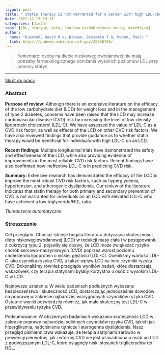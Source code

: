 ```yaml
---
layout: post
title: " Statin therapy is not warranted for a person with high LDL-cholesterol on a low-carbohydrate diet "
date: 2022-12-13 23:13
categories: [dieta]
tags: [LDL, statyny, keto, choroba niedokrwienna serca, miażdżyca]
author:
  name: "Diamond, David M.a; Bikman, Benjamin T.b; Mason, Paulc "
  link: https://pubmed.ncbi.nlm.nih.gov/35938780/
---
```


> Komentarz: osoby na diecie nieskowęglowodanowej nie mają potrzeby farmakologicznego obniżania wysokich poziomów LDL przy pomocy statyn
> 
<hr>

[Skrót do pracy](https://pubmed.ncbi.nlm.nih.gov/35938780/) 

### Abstract
**Purpose of review:** Although there is an extensive literature on the efficacy of the low carbohydrate diet (LCD) for weight loss and in the management of type 2 diabetes, concerns have been raised that the LCD may increase cardiovascular disease (CVD) risk by increasing the level of low-density lipoprotein cholesterol (LDL-C). We have assessed the value of LDL-C as a CVD risk factor, as well as effects of the LCD on other CVD risk factors. We have also reviewed findings that provide guidance as to whether statin therapy would be beneficial for individuals with high LDL-C on an LCD.

**Recent findings:** Multiple longitudinal trials have demonstrated the safety and effectiveness of the LCD, while also providing evidence of improvements in the most reliable CVD risk factors. Recent findings have also confirmed how ineffective LDL-C is in predicting CVD risk.

**Summary:** Extensive research has demonstrated the efficacy of the LCD to improve the most robust CVD risk factors, such as hyperglycemia, hypertension, and atherogenic dyslipidemia. Our review of the literature indicates that statin therapy for both primary and secondary prevention of CVD is not warranted for individuals on an LCD with elevated LDL-C who have achieved a low triglyceride/HDL ratio.

*Tłumaczenie automatyczne*

### Streszczenie
Cel przeglądu: Chociaż istnieje bogata literatura dotycząca skuteczności diety niskowęglowodanowej (LCD) w redukcji masy ciała i w postępowaniu z cukrzycą typu 2, pojawiły się obawy, że LCD może zwiększać ryzyko chorób sercowo-naczyniowych (CVD) poprzez wzrost poziomu cholesterolu lipoprotein o niskiej gęstości (LDL-C). Oceniliśmy wartość LDL-C jako czynnika ryzyka CVD, a także wpływ LCD na inne czynniki ryzyka CVD. Dokonaliśmy również przeglądu wyników badań, które dostarczają wskazówek, czy terapia statynami byłaby korzystna u osób z wysokim LDL-C w LCD.  
  
Najnowsze ustalenia: W wielu badaniach podłużnych wykazano bezpieczeństwo i skuteczność LCD, dostarczając jednocześnie dowodów na poprawę w zakresie najbardziej wiarygodnych czynników ryzyka CVD. Ostatnie wyniki potwierdziły również, jak mało skuteczny jest LDL-C w przewidywaniu ryzyka CVD.  
  
Podsumowanie: W obszernych badaniach wykazano skuteczność LCD w zakresie poprawy najbardziej solidnych czynników ryzyka CVD, takich jak hiperglikemia, nadciśnienie tętnicze i aterogenna dyslipidemia. Nasz przegląd piśmiennictwa wskazuje, że terapia statynami zarówno w prewencji pierwotnej, jak i wtórnej CVD nie jest uzasadniona u osób po LCD z podwyższonym LDL-C, które osiągnęły niski stosunek triglicerydów do HDL.